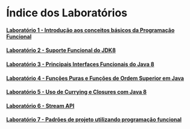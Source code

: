 # Índice dos Laboratórios

#### [Laboratório 1 - Introdução aos conceitos básicos da Programação Funcional](./src/main/java/dia01/laboratorio1/)
#### [Laboratório 2 - Suporte Funcional do JDK8](./src/main/java/dia01/laboratorio2/)
#### [Laboratório 3 - Principais Interfaces Funcionais do Java 8](./src/main/java/dia01/laboratorio3/)
#### [Laboratório 4 - Funções Puras e Funções de Ordem Superior em Java](./src/main/java/dia01/laboratorio4/)
#### [Laboratório 5 - Uso de Currying e Closures com Java 8](./src/main/java/dia01/laboratorio5/)
#### [Laboratório 6 - Stream API](./src/main/java/dia01/laboratorio6/)
#### [Laboratório 7 - Padrões de projeto utilizando programação funcional](./src/main/java/dia01/laboratorio7/)
